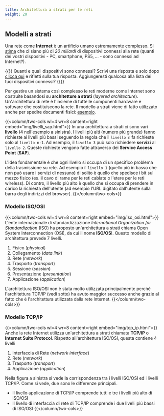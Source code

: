 ```yaml
---
title: Architettura a strati per le reti
weight: 20
---
```


## Modelli a strati
Una rete come **Internet** è un artificio umano estremamente complesso. Si [stima](https://techjury.net/blog/how-many-iot-devices-are-there/) che ci siano più di *20 miliardi* di dispositivi connessi alla rete (quanti dei vostri dispositivi - PC, smartphone, PS5, ... - sono connessi ad Internet?). 

{{<think>}}
Quanti e quali dispositivi sono connessi? Scrivi una risposta e solo dopo [clicca qui](https://drive.google.com/file/d/1hYZcGSvJinFby1Zbim6lS8mA3nOv6n_R/view) e rifletti sulla tua risposta. Aggiungeresti qualcosa alla lista dei tuoi dispositivi connessi?
{{</think>}}

Per gestire un sistema così complesso le reti moderne come Internet sono costruite basandosi su **architetture a strati** (*layered architecture*). Un'architettura di rete è l'insieme di tutte le componenti hardware e software che costituiscono la rete.
Il modello a strati viene di fatto utilizzato anche per spedire documenti fisici: [esempio](mail_encapsulation.html).

{{<column/two-cols wl=4 wr=8 content=right embed="img/livelli_sap.html">}}
In una architettura a strati ci sono vari **livello** (4 nell'esempio a sinistra). I livelli più alti (numero più grande) fanno richieste ai livelli più bassi seguendo la regola che il ``livello n`` fa richieste solo al ``livello n-1``. Ad esempio, il ``livello 3`` può solo richiedere **servizi** al ``livello 2``. Queste richieste vengono fatte attraverso dei **Service Access Point** (**SAP**).

L'idea fondamentale è che ogni livello si occupa di un specifico problema della trasmissione su rete. Ad esempio il ``livello 1`` (quello più in basso che non può usare i servizi di nessuno) di solito è quello che spedisce i bit sul mezzo fisico (es. il cavo di rame per le reti cablate o l'etere per le reti wireless). Di contro, il livello più alto è quello che si occupa di prendere in carico la richiesta dell'utente (ad esempio l'URL digitato dall'utente sulla barra degli indirizzi del browser). 
{{</column/two-cols>}}

### Modello ISO/OSI
{{<column/two-cols wl=4 wr=8 content=right embed="img/iso_osi.html">}}
L'ente internazionale di standardizzazione *International Organization for Standardization* (ISO) ha proposto un'architettura a strati chiama Open System Interconnection (OSI), da cui il nome **ISO/OSI**. Questo modello di architettura prevede 7 livelli.

1. Fisico (*physical*)
2. Collegamento (*data link*)
3. Rete (*network*)
4. Trasporto (*transport*)
5. Sessione (*session*)
6. Presentazione (*presentation*) 
7. Applicazione (*application*)

L'architettura ISO/OSI non è stata molto utilizzata principalmente perché l'architettura TCP/IP (vedi sotto) ha avuto maggior successo anche grazie al fatto che è l'architettura utilizzata dalla rete Internet.
{{</column/two-cols>}}

### Modello TCP/IP
{{<column/two-cols wl=4 wr=8 content=right embed="img/tcp_ip.html">}}
Anche la rete Internet utilizza un'architettura a strati chiamata **TCP/IP** o **Internet Suite Protocol**. Rispetto all'architettura ISO/OSI, questa contiene 4 livelli

1. Interfaccia di Rete (*network interface*)
2. Rete (*network*)
3. Trasporto (*transport*)
4. Applicazione (*application*)

Nella figura a sinistra si vede la corrispondenza tra i livelli ISO/OSI ed i livelli TCP/IP. Come si vede, due sono le differenze principali.

* Il livello applicazione di TCP/IP comprende tutti e tre i livelli più alto di ISO/OSI
* Il livello di interfaccia di rete di TCP/IP comprende i due livelli più bassi di ISO/OSI
{{</column/two-cols>}}